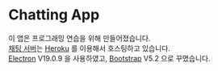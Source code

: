 # Chatting App

이 앱은 프로그래밍 연습을 위해 만들어졌습니다.  
[채팅 서버](https://github.com/OhBeomho/ChattingServer)는 [Heroku](https://heroku.com) 를 이용해서 호스팅하고 있습니다.  
[Electron](https://www.electronjs.org/) V19.0.9 을 사용하였고, [Bootstrap](https://getbootstrap.com/) V5.2 으로 꾸몄습니다.
